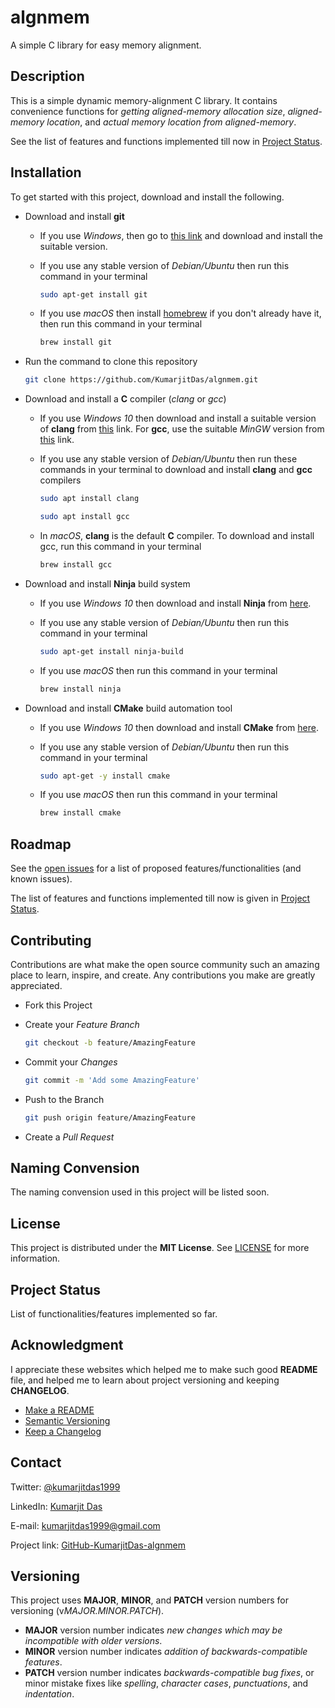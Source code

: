 # algnmem

A simple C library for easy memory alignment.

## Description

This is a simple dynamic memory-alignment C library. It contains convenience functions for *getting aligned-memory allocation size*, *aligned-memory location*, and *actual memory location from aligned-memory*.

See the list of features and functions implemented till now in [Project Status](#project-status).

## Installation

To get started with this project, download and install the following.

- Download and install **git**
  - If you use *Windows*, then go to [this link](https://git-scm.com/downloads) and download and install the suitable version.
  - If you use any stable version of *Debian/Ubuntu* then run this command in your terminal

    ```sh
    sudo apt-get install git
    ```

  - If you use *macOS* then install [homebrew](https://brew.sh/) if you don't already have it, then run this command in your terminal

    ```sh
    brew install git
    ```

- Run the command to clone this repository

  ```sh
  git clone https://github.com/KumarjitDas/algnmem.git
  ```

- Download and install a **C** compiler (*clang* or *gcc*)
  - If you use *Windows 10* then download and install a suitable version of **clang** from
    [this](https://releases.llvm.org/download.html) link. For **gcc**, use the suitable *MinGW* version from [this](http://mingw-w64.org/doku.php/download) link.
  - If you use any stable version of *Debian/Ubuntu* then run these commands in your terminal to download and install **clang** and **gcc** compilers

    ```sh
    sudo apt install clang
    ```

    ```sh
    sudo apt install gcc
    ```

  - In *macOS*, **clang** is the default **C** compiler. To download and install gcc, run this command in your terminal

    ```sh
    brew install gcc
    ```

- Download and install **Ninja** build system
  - If you use *Windows 10* then download and install **Ninja** from [here](https://github.com/ninja-build/ninja/releases).
  - If you use any stable version of *Debian/Ubuntu* then run this command in your terminal

    ```sh
    sudo apt-get install ninja-build
    ```

  - If you use *macOS* then run this command in your terminal

    ```sh
    brew install ninja
    ```

- Download and install **CMake** build automation tool
  - If you use *Windows 10* then download and install **CMake** from [here](https://cmake.org/download/).
  - If you use any stable version of *Debian/Ubuntu* then run this command in your terminal

    ```sh
    sudo apt-get -y install cmake
    ```

  - If you use *macOS* then run this command in your terminal

    ```sh
    brew install cmake
    ```

## Roadmap

See the [open issues](https://github.com/KumarjitDas/algnmem/issues) for a list of proposed features/functionalities (and known issues).

The list of features and functions implemented till now is given in [Project Status](#project-status).

## Contributing

Contributions are what make the open source community such an amazing place to learn, inspire, and create. Any contributions you make are greatly appreciated.

- Fork this Project
- Create your *Feature Branch*

  ```sh
  git checkout -b feature/AmazingFeature
  ```

- Commit your *Changes*

  ```sh
  git commit -m 'Add some AmazingFeature'
  ```

- Push to the Branch

  ```sh
  git push origin feature/AmazingFeature
  ```

- Create a *Pull Request*

## Naming Convension

The naming convension used in this project will be listed soon.

## License

This project is distributed under the **MIT License**. See [LICENSE](LICENSE) for more information.

## Project Status

List of functionalities/features implemented so far.

<!-- - *kdi_get_size_for_memory_alignment*
- *kdi_align_memory*
- *kdi_get_actual_memory_from_aligned_memory* -->

## Acknowledgment

I appreciate these websites which helped me to make such good **README** file, and helped me to learn about project versioning and keeping **CHANGELOG**.

- [Make a README](https://www.makeareadme.com/)
- [Semantic Versioning](https://semver.org/spec/v2.0.0.html)
- [Keep a Changelog](https://keepachangelog.com/en/1.0.0/)

## Contact

Twitter: [@kumarjitdas1999](https://twitter.com/kumarjitdas1999)

LinkedIn: [Kumarjit Das](https://www.linkedin.com/in/kumarjit-das/)

E-mail: [kumarjitdas1999@gmail.com](kumarjitdas1999@gmail.com)

Project link: [GitHub-KumarjitDas-algnmem](https://github.com/KumarjitDas/algnmem)

## Versioning

This project uses **MAJOR**, **MINOR**, and **PATCH** version numbers for versioning (v*MAJOR.MINOR.PATCH*).

- **MAJOR** version number indicates *new changes which may be incompatible with older versions*.
- **MINOR** version number indicates *addition of backwards-compatible features*.
- **PATCH** version number indicates *backwards-compatible bug fixes*, or minor mistake fixes like *spelling*, *character cases*, *punctuations*, and *indentation*.
